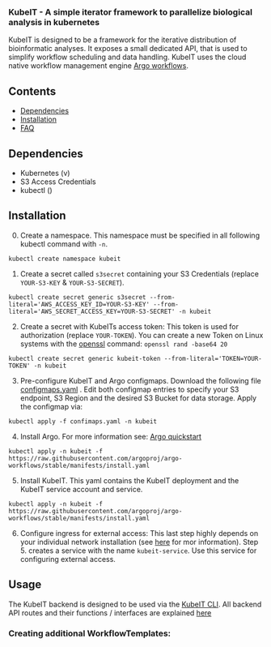 ### KubeIT - A simple iterator framework to parallelize biological analysis in kubernetes

KubeIT is designed to be a framework for the iterative distribution of bioinformatic analyses. 
It exposes a small dedicated API, that is used to simplify workflow scheduling and data handling.
KubeIT uses the cloud native workflow management engine [Argo workflows](https://github.com/argoproj/argo-workflows).


## Contents
- [Dependencies](#dependencies)
- [Installation](#installation)
- [FAQ](#faq)


## Dependencies

- Kubernetes (v)
- S3 Access Credentials
- kubectl ()

## Installation

0. Create a namespace. This namespace must be specified in all following kubectl command with `-n`.
```
kubectl create namespace kubeit
```

1. Create a secret called `s3secret` containing your S3 Credentials (replace `YOUR-S3-KEY` & `YOUR-S3-SECRET`).

```
kubectl create secret generic s3secret --from-literal='AWS_ACCESS_KEY_ID=YOUR-S3-KEY' --from-literal='AWS_SECRET_ACCESS_KEY=YOUR-S3-SECRET' -n kubeit
```

2. Create a secret with KubeITs access token: This token is used for authorization (replace `YOUR-TOKEN`). You can create a new Token on Linux systems with the [openssl](https://www.openssl.org/) command: `openssl rand -base64 20`

```
kubectl create secret generic kubeit-token --from-literal='TOKEN=YOUR-TOKEN' -n kubeit
```

3. Pre-configure KubeIT and Argo configmaps. Download the following file [configmaps.yaml]() . Edit both configmap entries to specify your S3 endpoint, S3 Region and the desired S3 Bucket for data storage. Apply the configmap via:

```
kubectl apply -f confimaps.yaml -n kubeit
```

4. Install Argo. For more information see: [Argo quickstart](https://github.com/argoproj/argo-workflows/blob/master/docs/quick-start.md)

```
kubectl apply -n kubeit -f https://raw.githubusercontent.com/argoproj/argo-workflows/stable/manifests/install.yaml
```

5. Install KubeIT. This yaml contains the KubeIT deployment and the KubeIT service account and service.

```
kubectl apply -n kubeit -f https://raw.githubusercontent.com/argoproj/argo-workflows/stable/manifests/install.yaml
```

6. Configure ingress for external access: This last step highly depends on your individual network installation (see [here](https://kubernetes.io/docs/concepts/services-networking/ingress/) for mor information). 
Step 5. creates a service with the name `kubeit-service`. Use this service for configuring external access.
   
## Usage

The KubeIT backend is designed to be used via the [KubeIT CLI](). All backend API routes and their functions / interfaces are explained [here](APIDocumentation.md)

### Creating additional WorkflowTemplates:




